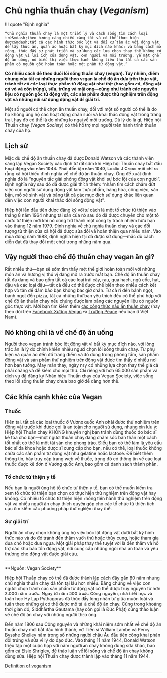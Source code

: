 # Chủ nghĩa thuần chay (*Veganism*)

!!! quote "Định nghĩa"

    “Chủ nghĩa thuần chay là một triết lý và cách sống tìm cách loại trừ&mdash;theo hướng càng nhiều càng tốt và có thể thực hiện được&mdash;tất cả các hình thức bóc lột và đối xử tàn ác với động vật để lấy thức ăn, quần áo hoặc bất kỳ mục đích nào khác; và bằng cách mở rộng, thúc đẩy sự phát triển và sử dụng các lựa chọn thay thế không có động vật vì lợi ích của động vật, con người và môi trường. Về mặt chế độ ăn uống, nó biểu thị việc thực hành không tiêu thụ tất cả các sản phẩm có nguồn gốc hoàn toàn hoặc một phần từ động vật.”

**Có nhiều cách để theo đuổi lối sống thuần chay (*vegan*). Tuy nhiên, điểm chung của tất cả những người theo vegan là chế độ ăn dựa trên thực vật, tránh tất cả các loại thực phẩm từ động vật như thịt (bao gồm cá, động vật có vỏ và côn trùng), sữa, trứng và mật ong&mdash;cũng như tránh các nguyên liệu có nguồn gốc từ động vật, các sản phẩm được thử nghiệm trên động vật và những nơi sử dụng động vật để giải trí.**

Một số người có thể chọn ăn thuần chay, đối với một số người có thể là do họ không ủng hộ các hoạt động chăn nuôi và khai thác động vật trong trang trại, hay đó có thể là do những lo ngại về môi trường. Dù lý do là gì, Hiệp hội Thuần chay (*Vegan Society*) có thể hỗ trợ mọi người trên hành trình thuần chay của họ.

## Lịch sử

Mặc dù chế độ ăn thuần chay đã được Donald Watson và các thành viên sáng lập Vegan Society xác định từ rất sớm khi Hiệp hội Thuần chay bắt đầu hoạt động vào năm 1944. Phải đến tận năm 1949, Leslie J Cross mới chỉ ra rằng xã hội thiếu định nghĩa về chế độ ăn thuần chay. Ông đề xuất định nghĩa đó là “nguyên tắc giải phóng động vật khỏi sự bóc lột của con người”. Định nghĩa này sau đó đã được giải thích thêm: “nhằm tìm cách chấm dứt việc con người sử dụng động vật làm thực phẩm, hàng hóa, công việc, săn bắn, mổ xẻ sinh vật và bằng tất cả các mục đích sử dụng khác liên quan đến việc con người khai thác đời sống động vật”.

Hiệp hội lần đầu tiên được đăng ký với tư cách là một tổ chức từ thiện vào tháng 8 năm 1964 nhưng tài sản của nó sau đó đã được chuyển cho một tổ chức từ thiện mới khi nó cũng trở thành một công ty trách nhiệm hữu hạn vào tháng 12 năm 1979. Định nghĩa về chủ nghĩa thuần chay và các đối tượng từ thiện của xã hội đã được sửa đổi và hoàn thiện qua nhiều năm. Vào mùa đông năm 1988, định nghĩa hiện tại đã được sử dụng&mdash;mặc dù cách diễn đạt đã thay đổi một chút trong những năm qua.

## Vậy người theo chế độ thuần chay vegan ăn gì?

Rất nhiều thứ&mdash;bạn sẽ sớm tìm thấy một thế giới hoàn toàn mới với những món ăn và hương vị thú vị đang mở ra trước mắt bạn. Chế độ ăn thuần chay rất đa dạng và bao gồm tất cả các loại trái cây, rau, quả hạch, ngũ cốc, hạt, đậu và các loại đậu&mdash;tất cả đều có thể được chế biến theo nhiều cách kết hợp vô tận để đảm bảo bạn không bao giờ chán. Từ cà ri đến bánh ngọt, bánh ngọt đến pizza, tất cả những thứ bạn yêu thích đều có thể phù hợp với chế độ ăn thuần chay nếu chúng được làm bằng các nguyên liệu có nguồn gốc thực vật. Mời bạn tìm kiếm thêm [các công thức nấu ăn thuần chay](https://www.vegansociety.com/lifestyle/recipes) (hay theo dõi trên [Facebook Xưởng Vegan](https://www.facebook.com/peaceveganschool.vietnam/) và [Trường Peace](https://www.facebook.com/vietnam.peaceveganschool/) nếu bạn ở Việt Nam).

## Nó không chỉ là về chế độ ăn uống

Người theo vegan tránh bóc lột động vật vì bất kỳ mục đích nào, với lòng trắc ẩn là lý do chính khiến nhiều người chọn lối sống thuần chay. Từ phụ kiện và quần áo đến đồ trang điểm và đồ dùng trong phòng tắm, sản phẩm động vật và sản phẩm thử nghiệm trên động vật được tìm thấy ở nhiều nơi hơn bạn tưởng. May mắn thay, ngày nay có những lựa chọn thay thế giá cả phải chăng và dễ kiếm cho mọi thứ. Chỉ riêng với hơn 65.000 sản phẩm và dịch vụ đã đăng ký Nhãn hiệu Thuần chay của Vegan Society, việc sống theo lối sống thuần chay chưa bao giờ dễ dàng hơn thế.

## Các khía cạnh khác của Vegan

### Thuốc

Hiện tại, tất cả các loại thuốc ở Vương quốc Anh phải được thử nghiệm trên động vật trước khi được coi là an toàn cho người sử dụng, nhưng xin lưu ý: Hiệp hội Thuần chay KHÔNG khuyến nghị bạn tránh dùng thuốc do bác sĩ kê toa cho bạn&mdash;một người thuần chay đang chăm sóc bản thân một cách tốt nhất có thể là một tài sản cho phong trào. Điều bạn có thể làm là yêu cầu bác sĩ đa khoa hoặc dược sĩ cung cấp cho bạn, nếu có thể, loại thuốc không chứa các sản phẩm từ động vật như gelatine hoặc lactose. Để biết thêm thông tin, hãy truy cập trang web về thuốc, trong đó có thông tin về các loại thuốc được kê đơn ở Vương quốc Anh, bao gồm cả danh sách thành phần.

### Tổ chức từ thiện y tế

Nếu bạn là người ủng hộ tổ chức từ thiện y tế, bạn có thể muốn kiểm tra xem tổ chức từ thiện bạn chọn có thực hiện thử nghiệm trên động vật hay không. Có nhiều tổ chức từ thiện hiện không tiến hành thử nghiệm trên động vật và nhiều người ăn chay thích quyên góp cho các tổ chức từ thiện tích cực tìm kiếm các phương pháp thử nghiệm thay thế.

### Sự giải trí

Người ăn chay chọn không ủng hộ việc bóc lột động vật dưới bất kỳ hình thức nào và do đó tránh đến thăm vườn thú hoặc thủy cung, hoặc tham gia đua chó hoặc đua ngựa. Một giải pháp thay thế tuyệt vời là đến thăm và hỗ trợ các khu bảo tồn động vật, nơi cung cấp những ngôi nhà an toàn và yêu thương cho động vật được giải cứu.

<hr/>
**Nguồn: Vegan Society**

Hiệp hội Thuần chay có thể đã được thành lập cách đây gần 80 năm nhưng chủ nghĩa thuần chay đã tồn tại lâu hơn nhiều. Bằng chứng về việc con người chọn tránh các sản phẩm từ động vật có thể được truy nguyên từ hơn 2.000 năm trước. Ngay từ năm 500 trước Công nguyên, nhà triết học và toán học Hy Lạp Pythagoras đã thúc đẩy lòng nhân từ giữa muôn loài và tuân theo những gì có thể được mô tả là chế độ ăn chay. Cũng trong khoảng thời gian đó, Siddhārtha Gautama (hay còn gọi là Đức Phật) cũng thảo luận về chế độ ăn chay với những người theo ông.

Đến năm 1806 sau Công nguyên và những khái niệm sớm nhất về chế độ ăn thuần chay mới bắt đầu hình thành, với Tiến sĩ William Lambe và Percy Bysshe Shelley nằm trong số những người châu Âu đầu tiên công khai phản đối trứng và sữa vì lý do đạo đức. Vào tháng 11 năm 1944, Donald Watson triệu tập một cuộc họp với năm người ăn chay không dùng sữa khác, bao gồm cả Elsie Shrigley, để thảo luận về lối sống và chế độ ăn chay không dùng sữa. Hiệp hội Thuần chay được thành lập vào tháng 11 năm 1944.

[Definition of veganism](https://www.vegansociety.com/go-vegan/definition-veganism)
<hr/>